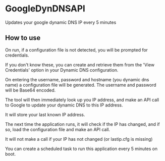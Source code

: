 # GoogleDynDNSAPI
Updates your google dynamic DNS IP every 5 minutes

## How to use
On run, if a configuration file is not detected, you will be prompted for credentials.

If you don't know these, you can create and retrieve them from the 'View Credentials' option in your Dynamic DNS configuration.

On entering the username, password and hostname (you dynamic dns name) a configuration file will be generated.
The username and password will be Base64 encoded.

The tool will then immediately look up you IP address, and make an API call to Google to update your dynamic DNS to this IP address.

It will store your last known IP address.

The next time the application runs, it will check if the IP has changed, and if so, load the configuration file and make an API call.

It will not make a call if your IP has not changed (or lastip.cfg is missing)

You can create a scheduled task to run this application every 5 minutes on boot.
